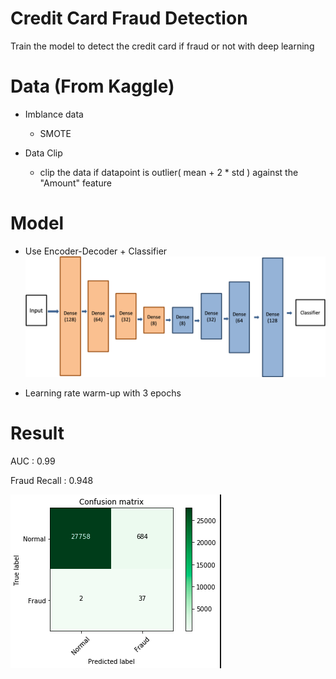 
# Credit Card Fraud Detection
  Train the model to detect the credit card if fraud or not with deep learning

# Data (From Kaggle)
  * Imblance data
    * SMOTE
   
  * Data Clip
    * clip the data if datapoint is outlier( mean + 2 * std ) against the "Amount" feature  
   
# Model
  * Use Encoder-Decoder + Classifier
  ![image](https://github.com/ChingHuanChiu/Credit-Card-Fraud-Detection/blob/master/img/model.png)
  
  * Learning rate warm-up with 3 epochs
  
# Result
  AUC : 0.99
  
  Fraud Recall : 0.948
  
  ![image](https://github.com/ChingHuanChiu/Credit-Card-Fraud-Detection/blob/master/img/credict%20card%20detection.png)
  

    